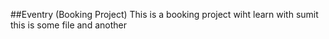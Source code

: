 ##Eventry (Booking Project)
This is a booking project wiht learn with sumit
this is some file and another